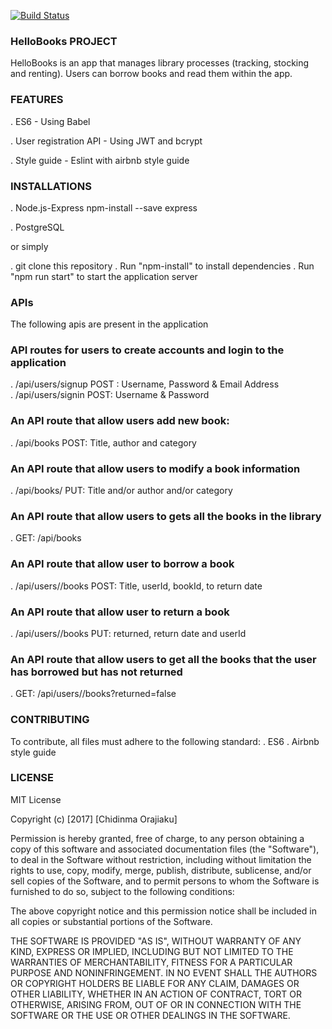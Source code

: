[![Build Status](https://travis-ci.org/ChidinmaOrajiaku/HelloBooksProject.svg?branch=test)](https://travis-ci.org/ChidinmaOrajiaku/HelloBooksProject)

### HelloBooks PROJECT

HelloBooks is an app that manages library processes (tracking, stocking and renting). Users can borrow books and read them within the app.

### FEATURES

. ES6 - Using Babel

. User registration API - Using JWT and bcrypt

. Style guide - Eslint with airbnb style guide

### INSTALLATIONS

. Node.js-Express npm-install --save express

. PostgreSQL

or simply

. git clone this repository . Run "npm-install" to install dependencies . Run "npm run start" to start the application server

### APIs

The following apis are present in the application

### API routes for users to create accounts and login to the application

   . /api/users/signup
         POST : Username, Password & Email Address     
   . /api/users/signin
        POST: Username & Password
        
### An API route that allow users add new book:

   . /api/books
      POST: Title, author and category
      
### An API route that allow users to modify a book information

   . /api/books/<bookId>
      PUT: Title and/or author and/or category
   
### An API route that allow users to gets all the books in the library

   . GET: /api/books
   
### An API route that allow user to borrow a book

   . /api/users/<userId>/books
     POST: Title, userId, bookId, to return date
   
### An API route that allow user to return a book

   . /api/users/<userId>/books
     PUT: returned, return date and userId
   
### An API route that allow users to get all the books that the user has borrowed but has not returned

   . GET: /api/users/<userId>/books?returned=false
   
### CONTRIBUTING

To contribute, all files must adhere to the following standard: . ES6 . Airbnb style guide

### LICENSE

MIT License

Copyright (c) [2017] [Chidinma Orajiaku]

Permission is hereby granted, free of charge, to any person obtaining a copy of this software and associated documentation files (the "Software"), to deal in the Software without restriction, including without limitation the rights to use, copy, modify, merge, publish, distribute, sublicense, and/or sell copies of the Software, and to permit persons to whom the Software is furnished to do so, subject to the following conditions:

The above copyright notice and this permission notice shall be included in all copies or substantial portions of the Software.

THE SOFTWARE IS PROVIDED "AS IS", WITHOUT WARRANTY OF ANY KIND, EXPRESS OR IMPLIED, INCLUDING BUT NOT LIMITED TO THE WARRANTIES OF MERCHANTABILITY, FITNESS FOR A PARTICULAR PURPOSE AND NONINFRINGEMENT. IN NO EVENT SHALL THE AUTHORS OR COPYRIGHT HOLDERS BE LIABLE FOR ANY CLAIM, DAMAGES OR OTHER LIABILITY, WHETHER IN AN ACTION OF CONTRACT, TORT OR OTHERWISE, ARISING FROM, OUT OF OR IN CONNECTION WITH THE SOFTWARE OR THE USE OR OTHER DEALINGS IN THE SOFTWARE.
